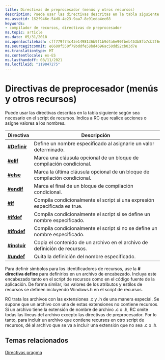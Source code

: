 ```yaml
---
title: Directivas de preprocesador (menús y otros recursos)
description: Puede usar las directivas descritas en la tabla siguiente según sea necesario en el script de recursos. Indica a RC que realice acciones o asigne valores a los nombres.
ms.assetid: 162f946e-54d8-4e23-9aa7-8e91eda4ee68
keywords:
- compilador de recursos, directivas de preprocesador
ms.topic: article
ms.date: 05/31/2018
ms.openlocfilehash: cff779f74c43e1498136b9f1b9d4a6e90fbeb453b8fb7cb2f6cbe3489af74e95
ms.sourcegitcommit: e6600f550f79bddfe58bd4696ac50dd52cb03d7e
ms.translationtype: MT
ms.contentlocale: es-ES
ms.lasthandoff: 08/11/2021
ms.locfileid: "119847275"
---
```

# <a name="preprocessor-directives-menus-and-other-resources"></a>Directivas de preprocesador (menús y otros recursos)

Puede usar las directivas descritas en la tabla siguiente según sea necesario en el script de recursos. Indica a RC que realice acciones o asigne valores a los nombres.



| Directiva                     | Descripción                                                           |
|-------------------------------|-----------------------------------------------------------------------|
| [**\#Definir**](-define.md)   | Define un nombre especificado al asignarle un valor determinado.               |
| [**\#elif**](-elif.md)       | Marca una cláusula opcional de un bloque de compilación condicional.          |
| [**\#else**](-else.md)       | Marca la última cláusula opcional de un bloque de compilación condicional.    |
| [**\#endif**](-endif.md)     | Marca el final de un bloque de compilación condicional.                     |
| [**\#if**](-if.md)           | Compila condicionalmente el script si una expresión especificada es true.  |
| [**\#ifdef**](-ifdef.md)     | Compila condicionalmente el script si se define un nombre especificado.     |
| [**\#ifndef**](-ifndef.md)   | Compila condicionalmente el script si no se define un nombre especificado. |
| [**\#incluír**](-include.md) | Copia el contenido de un archivo en el archivo de definición de recursos.      |
| [**\#undef**](-undef.md)     | Quita la definición del nombre especificado.                         |



 

Para definir símbolos para los identificadores de recursos, use la **\# directiva define** para definirlos en un archivo de encabezado. Incluya este encabezado tanto en el script de recursos como en el código fuente de la aplicación. De forma similar, los valores de los atributos y estilos de recursos se definen incluyendo Windows.h en el script de recursos.

RC trata los archivos con las extensiones .c y .h de una manera especial. Se supone que un archivo con una de estas extensiones no contiene recursos. Si un archivo tiene la extensión de nombre de archivo .c o .h, RC omite todas las líneas del archivo excepto las directivas de preprocesador. Por lo tanto, para incluir un archivo que contiene recursos en otro script de recursos, dé al archivo que se va a incluir una extensión que no sea .c o .h.

## <a name="related-topics"></a>Temas relacionados

<dl> <dt>

[Directivas pragma](pragma-directives.md)
</dt> </dl>

 

 




